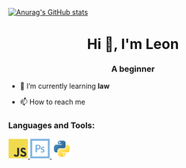 [![Anurag's GitHub stats](https://github-readme-stats.vercel.app/api?username=Oreomeow&show_icons=true&theme=react)](https://github.com/anuraghazra/github-readme-stats)
<h1 align="center">Hi 👋, I'm Leon</h1>
<h3 align="center">A beginner</h3>

- 🌱 I’m currently learning **law**

- 📫 How to reach me 


<h3 align="left">Languages and Tools:</h3>
<p align="left"> <a href="https://developer.mozilla.org/en-US/docs/Web/JavaScript" target="_blank"> <img src="https://raw.githubusercontent.com/devicons/devicon/master/icons/javascript/javascript-original.svg" alt="javascript" width="40" height="40"/> </a> <a href="https://www.photoshop.com/en" target="_blank"> <img src="https://raw.githubusercontent.com/devicons/devicon/master/icons/photoshop/photoshop-line.svg" alt="photoshop" width="40" height="40"/> </a> <a href="https://www.python.org" target="_blank"> <img src="https://raw.githubusercontent.com/devicons/devicon/master/icons/python/python-original.svg" alt="python" width="40" height="40"/> </a> </p>
